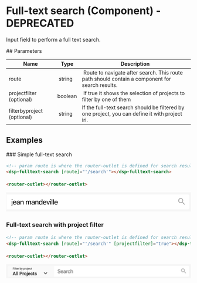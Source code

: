 # Full-text search (Component) - DEPRECATED

Input field to perform a full text search.

## Parameters

Name | Type | Description
--- | --- | ---
route | string | Route to navigate after search. This route path should contain a component for search results.
projectfilter (optional) | boolean | If true it shows the selection of projects to filter by one of them
filterbyproject (optional) | string | If the full-text search should be filtered by one project, you can define it with project iri.

## Examples

### Simple full-text search

```html
<!-- param route is where the router-outlet is defined for search results -->
<dsp-fulltext-search [route]="'/search'"></dsp-fulltext-search>

<router-outlet></router-outlet>
```

![Simple full-text search](../../assets/images/fulltext-search-simple.png)

### Full-text search with project filter

```html
<!-- param route is where the router-outlet is defined for search results -->
<dsp-fulltext-search [route]="'/search'" [projectfilter]="true"></dsp-fulltext-search>

<router-outlet></router-outlet>
```

![Full-text search with project filter](../../assets/images/fulltext-search-with-project-filter.png)
